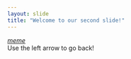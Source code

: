 ```yaml
---
layout: slide
title: "Welcome to our second slide!"
---
```

_[meme](https://nl.wikipedia.org/wiki/Internetmeme)_  
Use the left arrow to go back!
